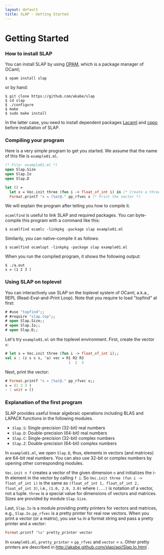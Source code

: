 ```yaml
---
layout: default
title: SLAP - Getting Started
---
```


Getting Started
===============

### How to install SLAP

You can install SLAP by using [OPAM](http://opam.ocamlpro.com/), which is a
package manager of OCaml;

```
$ opam install slap
```

or by hand:

```
$ git clone https://github.com/akabe/slap
$ cd slap
$ ./configure
$ make
$ sudo make install
```

In the latter case, you need to install dependent packages
[Lacaml](https://github.com/mmottl/lacaml) and
[cppo](http://mjambon.com/cppo.html) before installation of SLAP.

### Compiling your program

Here is a very simple program to get you started.
We assume that the name of this file is `example01.ml`.

```ocaml
(* File: example01.ml *)
open Slap.Size
open Slap.Io
open Slap.D

let () =
  let x = Vec.init three (fun i -> float_of_int i) in (* Create a three-dimensional vector. *)
  Format.printf "x = (%a)@." pp_rfvec x (* Print the vector *)
```

We will explain the program after telling you how to compile it.

`ocamlfind` is useful to link SLAP and required packages.
You can byte-compile this program with a command like this:

```
$ ocamlfind ocamlc -linkpkg -package slap example01.ml
```

Similarily, you can native-compile it as follows:

```
$ ocamlfind ocamlopt -linkpkg -package slap example01.ml
```

When you run the compiled program, it shows the following output:

```
$ ./a.out
x = (1 2 3 )
```

### Using SLAP on toplevel

You can interactively use SLAP on the toplevel system of OCaml, a.k.a.,
REPL (Read-Eval-and-Print Loop).
Note that you require to load "topfind" at first:

```ocaml
# #use "topfind";;
# #require "slap.top";;
# open Slap.Size;;
# open Slap.Io;;
# open Slap.D;;
```

Let's try `example01.ml` on the toplevel environment.
First, create the vector `x`:

```ocaml
# let x = Vec.init three (fun i -> float_of_int i);;
val x : (z s s s, 'a) vec = R1 R2 R3
                             1  2  3
```

Next, print the vector:

```ocaml
# Format.printf "x = (%a)@." pp_rfvec x;;
x = (1 2 3 )
- : unit = ()
```

### Explanation of the first program

SLAP provides useful linear algebraic operations including BLAS and LAPACK
functions in the following modules.

- `Slap.S`: Single-precision (32-bit) real numbers
- `Slap.D`: Double-precision (64-bit) real numbers
- `Slap.C`: Single-precision (32-bit) complex numbers
- `Slap.Z`: Double-precision (64-bit) complex numbers

In `example01.ml`, we open `Slap.D`, thus, elements in vectors (and matrices)
are 64-bit real numbers. You can also use 32-bit or complex numbers by opening
other corresponding modules.

`Vec.init n f` creates a vector of the given dimension `n` and initializes
the i-th element in the vector by calling `f i`.
So `Vec.init three (fun i -> float_of_int i)` is the same as
`(float_of_int 1, float_of_int 2, float_of_int 3)`, i.e., `(1.0, 2.0, 3.0)`
where `(...)` is notation of a vector, not a tuple.
`three` is a special value for dimensions of vectors and matrices.
Sizes are provided by module `Slap.Size`.

Last, `Slap.Io` is a module providing pretty printers for vectors and matrices,
e.g., `Slap.Io.pp_rfvec` is a pretty printer for real row vectors. When you
print a vector (or a matrix), you use `%a` in a format string and pass a pretty
printer and a vector:

```ocaml
Format.printf "%a" pretty_printer vector
```

In `example01.ml`, `pretty_printer` = `pp_rfvec` and `vector` = `x`.
Other pretty printers are described in
http://akabe.github.com/slap/api/Slap.Io.html .

